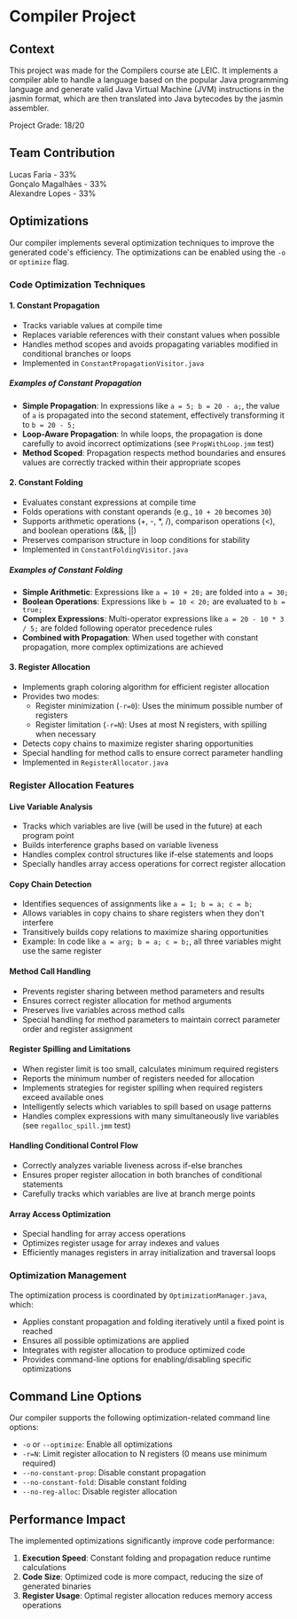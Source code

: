 # Compiler Project

## Context
This project was made for the Compilers course ate LEIC. It implements a compiler able to handle a language based on the popular Java programming language and generate valid Java Virtual Machine (JVM) instructions in the jasmin format, which are then translated into Java bytecodes by the jasmin assembler.

Project Grade: 18/20

## Team Contribution
Lucas Faria - 33%  
Gonçalo Magalhães - 33%  
Alexandre Lopes - 33%

## Optimizations

Our compiler implements several optimization techniques to improve the generated code's efficiency. The optimizations can be enabled using the `-o` or `optimize` flag.

### Code Optimization Techniques

#### 1. Constant Propagation
- Tracks variable values at compile time
- Replaces variable references with their constant values when possible
- Handles method scopes and avoids propagating variables modified in conditional branches or loops
- Implemented in `ConstantPropagationVisitor.java`

##### Examples of Constant Propagation
- **Simple Propagation**: In expressions like `a = 5; b = 20 - a;`, the value of `a` is propagated into the second statement, effectively transforming it to `b = 20 - 5;`
- **Loop-Aware Propagation**: In while loops, the propagation is done carefully to avoid incorrect optimizations (see `PropWithLoop.jmm` test)
- **Method Scoped**: Propagation respects method boundaries and ensures values are correctly tracked within their appropriate scopes

#### 2. Constant Folding
- Evaluates constant expressions at compile time
- Folds operations with constant operands (e.g., `10 + 20` becomes `30`)
- Supports arithmetic operations (+, -, *, /), comparison operations (<), and boolean operations (&&, ||)
- Preserves comparison structure in loop conditions for stability
- Implemented in `ConstantFoldingVisitor.java`

##### Examples of Constant Folding
- **Simple Arithmetic**: Expressions like `a = 10 + 20;` are folded into `a = 30;`
- **Boolean Operations**: Expressions like `b = 10 < 20;` are evaluated to `b = true;`
- **Complex Expressions**: Multi-operator expressions like `a = 20 - 10 * 3 / 5;` are folded following operator precedence rules
- **Combined with Propagation**: When used together with constant propagation, more complex optimizations are achieved

#### 3. Register Allocation
- Implements graph coloring algorithm for efficient register allocation
- Provides two modes:
  - Register minimization (`-r=0`): Uses the minimum possible number of registers
  - Register limitation (`-r=N`): Uses at most N registers, with spilling when necessary
- Detects copy chains to maximize register sharing opportunities 
- Special handling for method calls to ensure correct parameter handling
- Implemented in `RegisterAllocator.java`

### Register Allocation Features

#### Live Variable Analysis
- Tracks which variables are live (will be used in the future) at each program point
- Builds interference graphs based on variable liveness
- Handles complex control structures like if-else statements and loops
- Specially handles array access operations for correct register allocation

#### Copy Chain Detection
- Identifies sequences of assignments like `a = 1; b = a; c = b;`
- Allows variables in copy chains to share registers when they don't interfere
- Transitively builds copy relations to maximize sharing opportunities
- Example: In code like `a = arg; b = a; c = b;`, all three variables might use the same register

#### Method Call Handling
- Prevents register sharing between method parameters and results
- Ensures correct register allocation for method arguments
- Preserves live variables across method calls
- Special handling for method parameters to maintain correct parameter order and register assignment

#### Register Spilling and Limitations
- When register limit is too small, calculates minimum required registers
- Reports the minimum number of registers needed for allocation
- Implements strategies for register spilling when required registers exceed available ones
- Intelligently selects which variables to spill based on usage patterns
- Handles complex expressions with many simultaneously live variables (see `regalloc_spill.jmm` test)

#### Handling Conditional Control Flow
- Correctly analyzes variable liveness across if-else branches
- Ensures proper register allocation in both branches of conditional statements
- Carefully tracks which variables are live at branch merge points

#### Array Access Optimization
- Special handling for array access operations
- Optimizes register usage for array indexes and values
- Efficiently manages registers in array initialization and traversal loops

### Optimization Management

The optimization process is coordinated by `OptimizationManager.java`, which:
- Applies constant propagation and folding iteratively until a fixed point is reached
- Ensures all possible optimizations are applied
- Integrates with register allocation to produce optimized code
- Provides command-line options for enabling/disabling specific optimizations

## Command Line Options

Our compiler supports the following optimization-related command line options:

- `-o` or `--optimize`: Enable all optimizations
- `-r=N`: Limit register allocation to N registers (0 means use minimum required)
- `--no-constant-prop`: Disable constant propagation
- `--no-constant-fold`: Disable constant folding
- `--no-reg-alloc`: Disable register allocation

## Performance Impact

The implemented optimizations significantly improve code performance:

1. **Execution Speed**: Constant folding and propagation reduce runtime calculations
2. **Code Size**: Optimized code is more compact, reducing the size of generated binaries
3. **Register Usage**: Optimal register allocation reduces memory access operations
